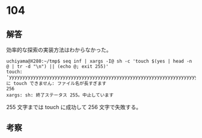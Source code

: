 # 104

## 解答

効率的な探索の実装方法はわからなかった。

```
uchiyama@X280:~/tmp$ seq inf | xargs -I@ sh -c 'touch $(yes | head -n @ | tr -d "\n") || (echo @; exit 255)'
touch: 'yyyyyyyyyyyyyyyyyyyyyyyyyyyyyyyyyyyyyyyyyyyyyyyyyyyyyyyyyyyyyyyyyyyyyyyyyyyyyyyyyyyyyyyyyyyyyyyyyyyyyyyyyyyyyyyyyyyyyyyyyyyyyyyyyyyyyyyyyyyyyyyyyyyyyyyyyyyyyyyyyyyyyyyyyyyyyyyyyyyyyyyyyyyyyyyyyyyyyyyyyyyyyyyyyyyyyyyyyyyyyyyyyyyyyyyyyyyyyyyyyyyyyyyyyyyyyyyy' に touch できません: ファイル名が長すぎます
256
xargs: sh: 終了ステータス 255。中止しています
```

255 文字までは touch に成功して 256 文字で失敗する。

## 考察

